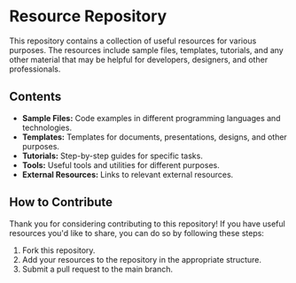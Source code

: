 # Resource Repository

This repository contains a collection of useful resources for various purposes. The resources include sample files, templates, tutorials, and any other material that may be helpful for developers, designers, and other professionals.

## Contents

- **Sample Files:** Code examples in different programming languages and technologies.
- **Templates:** Templates for documents, presentations, designs, and other purposes.
- **Tutorials:** Step-by-step guides for specific tasks.
- **Tools:** Useful tools and utilities for different purposes.
- **External Resources:** Links to relevant external resources.

## How to Contribute

Thank you for considering contributing to this repository! If you have useful resources you'd like to share, you can do so by following these steps:

1. Fork this repository.
2. Add your resources to the repository in the appropriate structure.
3. Submit a pull request to the main branch.
